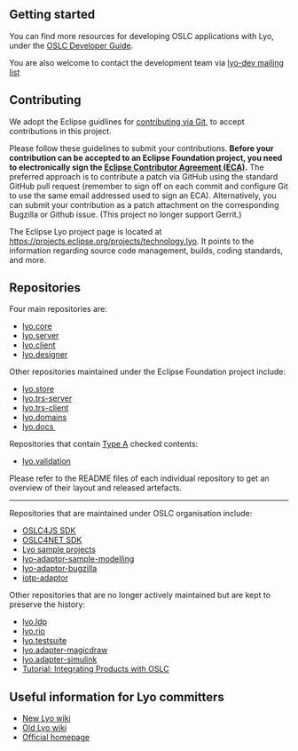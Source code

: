 ## Getting started

You can find more resources for developing OSLC applications with Lyo, under the [OSLC Developer Guide](http://oslc.github.io/developing-oslc-applications/eclipse_lyo/eclipse-lyo.html).

You are also welcome to contact the development team via [lyo-dev mailing list](https://dev.eclipse.org/mailman/listinfo/lyo-dev)

## Contributing

We adopt the Eclipse guidlines for [contributing via Git](https://wiki.eclipse.org/Development_Resources/Contributing_via_Git), to accept contributions in this project.

Please follow these guidelines to submit your contributions. **Before your contribution can be accepted to an Eclipse Foundation project, you need to electronically sign the [Eclipse Contributor Agreement (ECA)](https://eclipse.org/legal/ECA.php).**
The preferred approach is to contribute a patch via GitHub using the standard GitHub pull request (remember to sign off on each commit and configure Git to use the same email addressed used to sign an ECA).
Alternatively, you can submit your contribution as a patch attachment on the corresponding Bugzilla or Github issue.
(This project no longer support Gerrit.)

The Eclipse Lyo project page is located at https://projects.eclipse.org/projects/technology.lyo. It points to the information regarding source code management, builds, coding standards, and more.

## Repositories

Four main repositories are:

* [lyo.core](https://github.com/eclipse/lyo.core)
* [lyo.server](https://github.com/eclipse/lyo.server)
* [lyo.client](https://github.com/eclipse/lyo.client)
* [lyo.designer](https://github.com/eclipse/lyo.designer)

Other repositories maintained under the Eclipse Foundation project include:

* [lyo.store](https://github.com/eclipse/lyo.store)
* [lyo.trs-server](https://github.com/eclipse/lyo.trs-server)
* [lyo.trs-client](https://github.com/eclipse/lyo.trs-client)
* [lyo.domains](https://github.com/eclipse/lyo.domains)
* [lyo.docs ](https://github.com/eclipse/lyo.docs)

Repositories that contain [Type A](https://www.eclipse.org/projects/handbook/#pmi-due-diligence) checked contents:

* [lyo.validation](lyo.validation)

Please refer to the README files of each individual repository to get an overview of their layout and released artefacts.

***

Repositories that are maintained under OSLC organisation include:

* [OSLC4JS SDK](http://oslc.github.io/developing-oslc-applications/oslc-open-source-node-projects.html)
* [OSLC4NET SDK](https://github.com/OSLC/oslc4net)
* [Lyo sample projects](https://github.com/OSLC/lyo-samples)
* [lyo-adaptor-sample-modelling](https://github.com/OSLC/lyo-adaptor-sample-modelling)
* [lyo-adaptor-bugzilla](https://github.com/OSLC/lyo-adaptor-bugzilla)
* [iotp-adaptor](https://github.com/OSLC/iotp-adaptor)

Other repositories that are no longer actively maintained but are kept to preserve the history:

* [lyo.ldp](https://github.com/eclipse/lyo.ldp)
* [lyo.rio](https://github.com/eclipse/lyo.rio)
* [lyo.testsuite](https://github.com/eclipse/lyo.testsuite)
* [lyo.adapter-magicdraw](https://github.com/eclipse/lyo.adapter-magicdraw)
* [lyo.adapter-simulink](https://github.com/eclipse/lyo.adapter-simulink)
* [Tutorial: Integrating Products with OSLC](https://github.com/OSLC/integrating-products-with-oslc-tutorial)


## Useful information for Lyo committers  

- [New Lyo wiki](https://github.com/eclipse/lyo/wiki)
- [Old Lyo wiki](https://wiki.eclipse.org/Lyo)
- [Official homepage](https://www.eclipse.org/lyo/)
